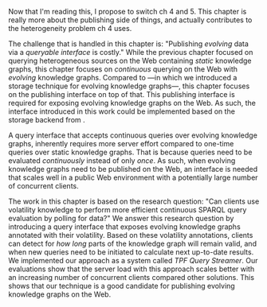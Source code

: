 <span class="comment" data-author="mvs">Now that I'm reading this, I propose to switch ch 4 and 5. This chapter is really more about the publishing side of things, and actually contributes to the heterogeneity problem ch 4 uses.</span>

The challenge that is handled in this chapter is:
"Publishing *evolving* data via a *queryable interface* is costly."
While the previous chapter focused on querying heterogeneous sources on the Web containing *static* knowledge graphs,
this chapter focuses on *continuous* querying on the Web with *evolving* knowledge graphs.
Compared to [](#storing) —in which we introduced a storage technique for evolving knowledge graphs—,
this chapter focuses on the publishing interface on top of that.
This publishing interface is required for exposing evolving knowledge graphs on the Web.
As such, the interface introduced in this work could be implemented based on the storage backend from [](#storing).

A query interface that accepts continuous queries over evolving knowledge graphs,
inherently requires more server effort compared to one-time queries over static knowledge graphs.
That is because queries need to be evaluated *continuously* instead of only *once*.
As such, when evolving knowledge graphs need to be published on the Web,
an interface is needed that scales well in a public Web environment with a potentially large number of concurrent clients.

The work in this chapter is based on the research question:
"Can clients use volatility knowledge to perform more efficient continuous SPARQL query evaluation by polling for data?"
We answer this research question by introducing a query interface
that exposes evolving knowledge graphs annotated with their volatility.
Based on these volatility annotations, clients can detect for *how long* parts of the knowledge graph will remain valid,
and when new queries need to be initiated to calculate next up-to-date results.
We implemented our approach as a system called *TPF Query Streamer*.
Our evaluations show that the server load with this approach scales better
with an increasing number of concurrent clients
compared other solutions.
This shows that our technique is a good candidate for publishing evolving knowledge graphs on the Web.
